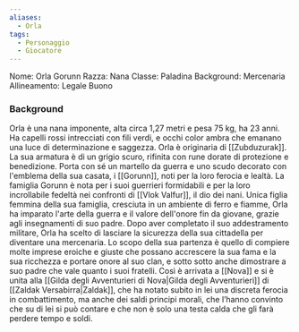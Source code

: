 ```yaml
---
aliases:
  - Orla
tags:
  - Personaggio
  - Giocatore
---
```

Nome: Orla Gorunn
Razza: Nana
Classe: Paladina
Background: Mercenaria
Allineamento: Legale Buono

### Background
Orla è una nana imponente, alta circa 1,27 metri e pesa 75 kg, ha 23 anni. Ha capelli rossi intrecciati con fili verdi, e occhi color ambra che emanano una luce di determinazione e saggezza. Orla è originaria di [[Zubduzurak]]. La sua armatura è di un grigio scuro, rifinita con rune dorate di protezione e benedizione. Porta con sé un martello da guerra e uno scudo decorato con l'emblema della sua casata, i [[Gorunn]], noti per la loro ferocia e lealtà.
La famiglia Gorunn è nota per i suoi guerrieri formidabili e per la loro incrollabile fedeltà nei confronti di [[Vlok Valfur]], il dio dei nani. Unica figlia femmina della sua famiglia, cresciuta in un ambiente di ferro e fiamme, Orla ha imparato l'arte della guerra e il valore dell'onore fin da giovane, grazie agli insegnamenti di suo padre.
Dopo aver completato il suo addestramento militare, Orla ha scelto di lasciare la sicurezza della sua cittadella per diventare una mercenaria. Lo scopo della sua partenza è quello di compiere molte imprese eroiche e giuste che possano accrescere la sua fama e la sua ricchezza e portare onore al suo clan, e sotto sotto anche dimostrare a suo padre che vale quanto i suoi fratelli.
Così è arrivata a [[Nova]] e si è unita alla [[Gilda degli Avventurieri di Nova|Gilda degli Avventurieri]] di [[Zaldak Versabirra|Zaldak]], che ha notato subito in lei una discreta ferocia in combattimento, ma anche dei saldi principi morali, che l’hanno convinto che su di lei si può contare e che non è solo una testa calda che gli farà perdere tempo e soldi.